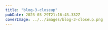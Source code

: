 ```yaml
---
title: "blog-3-closeup"
pubDate: 2023-03-29T21:16:43.332Z
coverImage: ../../images/blog-3-closeup.png
---
```

